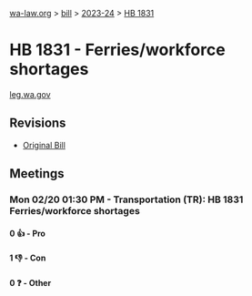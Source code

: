 [wa-law.org](/) > [bill](/bill/) > [2023-24](/bill/2023-24/) > [HB 1831](/bill/2023-24/hb/1831/)

# HB 1831 - Ferries/workforce shortages
[leg.wa.gov](https://app.leg.wa.gov/billsummary?BillNumber=1831&Year=2023&Initiative=false)

## Revisions
* [Original Bill](1/)

## Meetings
### Mon 02/20 01:30 PM - Transportation (TR): HB 1831 Ferries/workforce shortages
#### 0 👍 - Pro

#### 1 👎 - Con

#### 0 ❓ - Other
